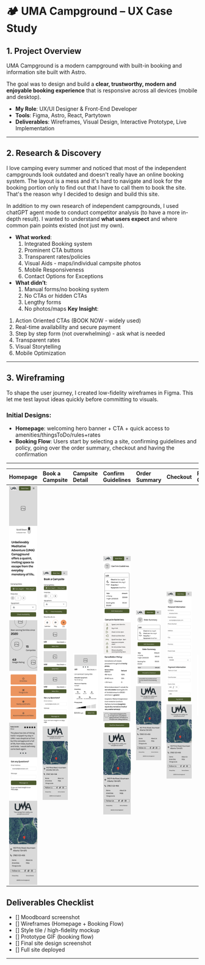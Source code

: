 # 🏕 UMA Campground – UX Case Study  

## 1. Project Overview  
UMA Campground is a modern campground with built-in booking and information site built with Astro.

 The goal was to design and build a **clear, trustworthy, modern and enjoyable booking experience** that is responsive across all devices (mobile and desktop).

- **My Role**: UX/UI Designer & Front-End Developer  
- **Tools**: Figma, Astro, React, Partytown  
- **Deliverables**: Wireframes, Visual Design, Interactive Prototype, Live Implementation  

---

## 2. Research & Discovery  
I love camping every summer and noticed that most of the independent campgrounds look outdated and doesn't really have an online booking system. The layout is a mess and it's hard to navigate and look for the booking portion only to find out that I have to call them to book the site. That's the reason why I decided to design and build this site. 

In addition to my own research of independent campgrounds, I used chatGPT agent mode to conduct competitor analysis (to have a more in-depth result). I wanted to understand **what users expect** and where common pain points existed (not just my own). 

- **What worked**: 
  1. Integrated Booking system
  2. Prominent CTA buttons
  3. Transparent rates/policies
  4. Visual Aids - maps/individual campsite photos
  5. Mobile Responsiveness
  6. Contact Options for Exceptions 
- **What didn’t**: 
  1. Manual forms/no booking system
  2. No CTAs or hidden CTAs
  3. Lengthy forms
  4. No photos/maps 
**Key Insight**: 
1. Action Oriented CTAs (BOOK NOW - widely used)  
2. Real-time availability and secure payment
3. Step by step form (not overwhelming) - ask what is needed 
4. Transparent rates
5. Visual Storytelling
6. Mobile Optimization

---

## 3. Wireframing  
To shape the user journey, I created low-fidelity wireframes in Figma. This let me test layout ideas quickly before committing to visuals.  

### Initial Designs:
- **Homepage**: welcoming hero banner + CTA + quick access to amenities/thingsToDo/rules+rates 
- **Booking Flow**: Users start by selecting a site, confirming guidelines and policy, going over the order summary, checkout and having the confirmation 
---

| Homepage | Book a Campsite | Campsite Detail | Confirm Guidelines | Order Summary | Checkout | Payment Confirmation |
|:---|:---|:---|:---|:---|:---|:---|
| <img src="./public/lofi-home-wireframe.png" alt="Homepage" width="200" valign="top"/> | <img src="./public/lofi-book-a-campsite-wireframe.png" alt="Book a Campsite" width="200" valign="top"/> | <img src="./public/lofi-campsite-details.png" alt="Campsite Detail" width="200" valign="top"/> | <img src="./public/lofi-confirm-guidelines.png" alt="Confirm Guidelines" width="200" valign="top"/> | <img src="./public/lofi-order-summary.png" alt="Order Summary" width="200" valign="top"/> | <img src="./public/lofi-checkout.png" alt="Checkout" width="200" valign="top"/> | <img src="./public/lofi-order-confirmation.png" alt="Payment Confirmation" width="200" valign="top"/> |



##  Deliverables Checklist  
- [] Moodboard screenshot  
- [] Wireframes (Homepage + Booking Flow)  
- [] Style tile / high-fidelity mockup  
- [] Prototype GIF (booking flow)  
- [] Final site design screenshot  
- [] Full site deployed

---

